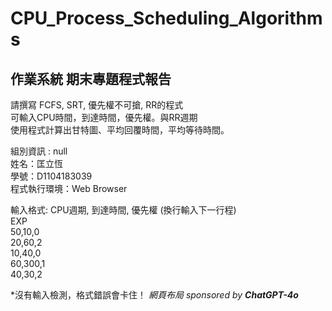 # CPU_Process_Scheduling_Algorithms

## 作業系統 期末專題程式報告
請撰寫 FCFS, SRT, 優先權不可搶, RR的程式  
可輸入CPU時間，到達時間，優先權。與RR週期  
使用程式計算出甘特圖、平均回覆時間，平均等待時間。  


組別資訊 : null  
姓名：匡立恆  
學號：D1104183039  
程式執行環境：Web Browser

輸入格式: CPU週期, 到達時間, 優先權 (換行輸入下一行程)   
EXP  
50,10,0  
20,60,2  
10,40,0  
60,300,1  
40,30,2  

*沒有輸入檢測，格式錯誤會卡住！
*網頁布局 sponsored by **ChatGPT-4o***

